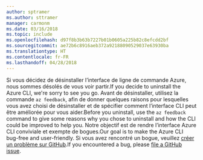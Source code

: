 ```yaml
---
author: sptramer
ms.author: sttramer
manager: carmonm
ms.date: 03/16/2018
ms.topic: include
ms.openlocfilehash: d97f8b3b63b7227b01b0605a225b82c8efcdd2bf
ms.sourcegitcommit: ae72b6c8916aeb372a92188090529037e63930ba
ms.translationtype: HT
ms.contentlocale: fr-FR
ms.lasthandoff: 04/28/2018
---
```

<span data-ttu-id="a6e08-101">Si vous décidez de désinstaller l’interface de ligne de commande Azure, nous sommes désolés de vous voir partir.</span><span class="sxs-lookup"><span data-stu-id="a6e08-101">If you decide to uninstall the Azure CLI, we're sorry to see you go.</span></span> <span data-ttu-id="a6e08-102">Avant de désinstaller, utilisez la commande `az feedback`, afin de donner quelques raisons pour lesquelles vous avez choisi de désinstaller et de spécifier comment l’interface CLI peut être améliorée pour vous aider.</span><span class="sxs-lookup"><span data-stu-id="a6e08-102">Before you uninstall, use the `az feedback` command to give some reasons why you chose to uninstall and how the CLI could be improved to help you.</span></span> <span data-ttu-id="a6e08-103">Notre objectif est de rendre l’interface Azure CLI conviviale et exempte de bogues.</span><span class="sxs-lookup"><span data-stu-id="a6e08-103">Our goal is to make the Azure CLI bug-free and user-friendly.</span></span> <span data-ttu-id="a6e08-104">Si vous avez rencontré un bogue, veuillez [créer un problème sur GitHub](https://github.com/Azure/azure-cli/issues).</span><span class="sxs-lookup"><span data-stu-id="a6e08-104">If you encountered a bug, please [file a GitHub issue](https://github.com/Azure/azure-cli/issues).</span></span>
